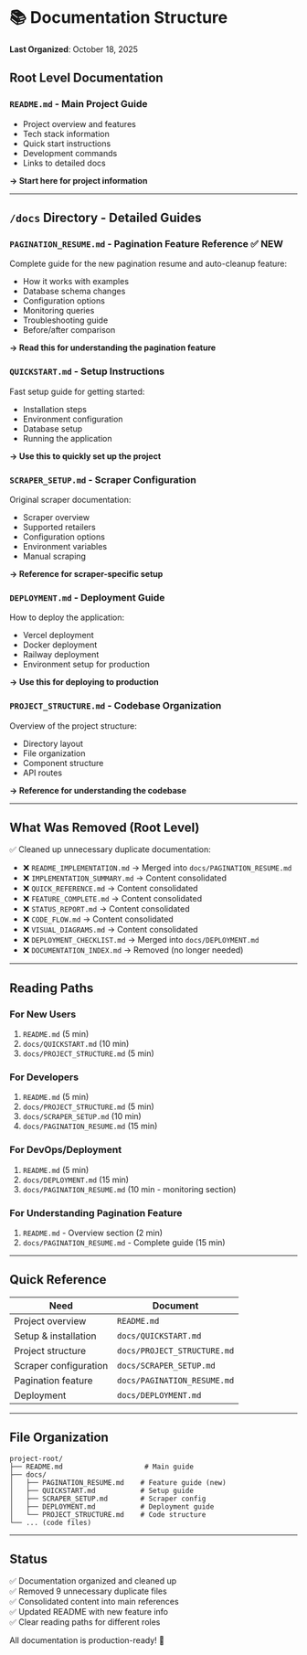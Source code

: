 # 📚 Documentation Structure

**Last Organized**: October 18, 2025

## Root Level Documentation

### `README.md` - Main Project Guide

- Project overview and features
- Tech stack information
- Quick start instructions
- Development commands
- Links to detailed docs

**→ Start here for project information**

---

## `/docs` Directory - Detailed Guides

### `PAGINATION_RESUME.md` - Pagination Feature Reference ✅ NEW

Complete guide for the new pagination resume and auto-cleanup feature:

- How it works with examples
- Database schema changes
- Configuration options
- Monitoring queries
- Troubleshooting guide
- Before/after comparison

**→ Read this for understanding the pagination feature**

### `QUICKSTART.md` - Setup Instructions

Fast setup guide for getting started:

- Installation steps
- Environment configuration
- Database setup
- Running the application

**→ Use this to quickly set up the project**

### `SCRAPER_SETUP.md` - Scraper Configuration

Original scraper documentation:

- Scraper overview
- Supported retailers
- Configuration options
- Environment variables
- Manual scraping

**→ Reference for scraper-specific setup**

### `DEPLOYMENT.md` - Deployment Guide

How to deploy the application:

- Vercel deployment
- Docker deployment
- Railway deployment
- Environment setup for production

**→ Use this for deploying to production**

### `PROJECT_STRUCTURE.md` - Codebase Organization

Overview of the project structure:

- Directory layout
- File organization
- Component structure
- API routes

**→ Reference for understanding the codebase**

---

## What Was Removed (Root Level)

✅ Cleaned up unnecessary duplicate documentation:

- ❌ `README_IMPLEMENTATION.md` → Merged into `docs/PAGINATION_RESUME.md`
- ❌ `IMPLEMENTATION_SUMMARY.md` → Content consolidated
- ❌ `QUICK_REFERENCE.md` → Content consolidated
- ❌ `FEATURE_COMPLETE.md` → Content consolidated
- ❌ `STATUS_REPORT.md` → Content consolidated
- ❌ `CODE_FLOW.md` → Content consolidated
- ❌ `VISUAL_DIAGRAMS.md` → Content consolidated
- ❌ `DEPLOYMENT_CHECKLIST.md` → Merged into `docs/DEPLOYMENT.md`
- ❌ `DOCUMENTATION_INDEX.md` → Removed (no longer needed)

---

## Reading Paths

### For New Users

1. `README.md` (5 min)
2. `docs/QUICKSTART.md` (10 min)
3. `docs/PROJECT_STRUCTURE.md` (5 min)

### For Developers

1. `README.md` (5 min)
2. `docs/PROJECT_STRUCTURE.md` (5 min)
3. `docs/SCRAPER_SETUP.md` (10 min)
4. `docs/PAGINATION_RESUME.md` (15 min)

### For DevOps/Deployment

1. `README.md` (5 min)
2. `docs/DEPLOYMENT.md` (15 min)
3. `docs/PAGINATION_RESUME.md` (10 min - monitoring section)

### For Understanding Pagination Feature

1. `README.md` - Overview section (2 min)
2. `docs/PAGINATION_RESUME.md` - Complete guide (15 min)

---

## Quick Reference

| Need                  | Document                    |
| --------------------- | --------------------------- |
| Project overview      | `README.md`                 |
| Setup & installation  | `docs/QUICKSTART.md`        |
| Project structure     | `docs/PROJECT_STRUCTURE.md` |
| Scraper configuration | `docs/SCRAPER_SETUP.md`     |
| Pagination feature    | `docs/PAGINATION_RESUME.md` |
| Deployment            | `docs/DEPLOYMENT.md`        |

---

## File Organization

```
project-root/
├── README.md                    # Main guide
├── docs/
│   ├── PAGINATION_RESUME.md    # Feature guide (new)
│   ├── QUICKSTART.md           # Setup guide
│   ├── SCRAPER_SETUP.md        # Scraper config
│   ├── DEPLOYMENT.md           # Deployment guide
│   └── PROJECT_STRUCTURE.md    # Code structure
└── ... (code files)
```

---

## Status

✅ Documentation organized and cleaned up  
✅ Removed 9 unnecessary duplicate files  
✅ Consolidated content into main references  
✅ Updated README with new feature info  
✅ Clear reading paths for different roles

All documentation is production-ready! 🚀
